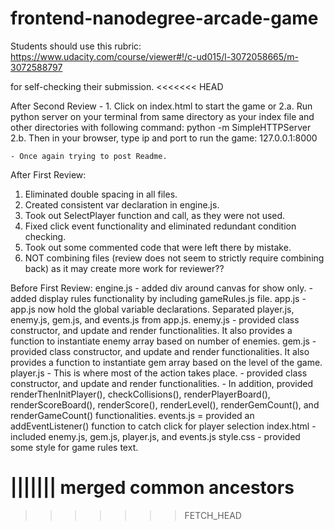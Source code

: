 frontend-nanodegree-arcade-game
===============================

Students should use this rubric: https://www.udacity.com/course/viewer#!/c-ud015/l-3072058665/m-3072588797

for self-checking their submission.
<<<<<<< HEAD

After Second Review
	- 1.  Click on index.html to start the game or
	2.a. Run python server on your terminal from same directory as your index file and other directories with following command:  python -m SimpleHTTPServer
	2.b. Then in your browser, type ip and port to run the game: 127.0.0.1:8000

	- Once again trying to post Readme.




After First Review:
1.  Eliminated double spacing in all files.
2.  Created consistent var declaration in engine.js.
3.  Took out SelectPlayer function and call, as they were not used.
4.  Fixed click event functionality and eliminated redundant condition checking.
5.  Took out some commented code that were left there by mistake.
6.  NOT combining files (review does not seem to strictly require combining back) as it may create more work for reviewer??

Before First Review:
engine.js
	- added div around canvas for show only.
	- added display rules functionality by including gameRules.js file.
app.js
	- app.js now hold the global variable declarations.  Separated player.js, enemy.js, gem.js, and events.js from app.js.
enemy.js
	- provided class constructor, and update and render functionalities.  It also provides a function to instantiate
	enemy array based on number of enemies.
gem.js
	- provided class constructor, and update and render functionalities.  It also provides a function to instantiate
	gem array based on the level of the game.
player.js
	- This is where most of the action takes place.
	- provided class constructor, and update and render functionalities.
	- In addition, provided renderThenInitPlayer(), checkCollisions(), renderPlayerBoard(), renderScoreBoard(),
	renderScore(), renderLevel(), renderGemCount(), and renderGameCount() functionalities.
events.js
	= provided an addEventListener() function to catch click for player selection
index.html
	- included enemy.js, gem.js, player.js, and events.js
style.css
	- provided some style for game rules text.


||||||| merged common ancestors
=======



>>>>>>> FETCH_HEAD
